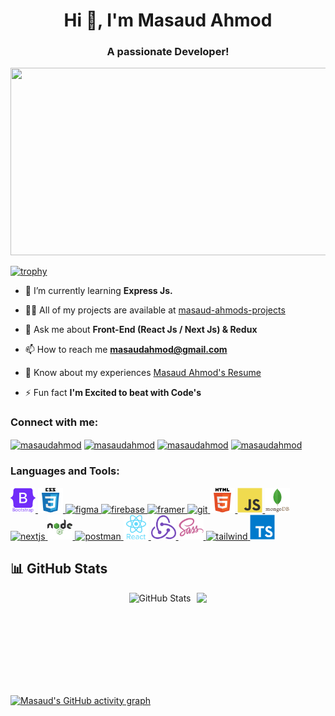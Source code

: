 
<h1 align="center">Hi 👋, I'm Masaud Ahmod</h1>
<h3 align="center">A passionate Developer!</h3>
<div align="center">
  <img src="https://media.giphy.com/media/dWesBcTLavkZuG35MI/giphy.gif" width="600" height="300"/>
</div>

  <!-- <p align="left"> <img src="https://komarev.com/ghpvc/?username=masaudahmod&label=Profile%20views&color=0e75b6&style=flat" alt="masaudahmod" /> </p> -->
[![trophy](https://github-profile-trophy.vercel.app/?username=masaudahmod&theme=onedark)](https://github.com/ryo-ma/github-profile-trophy)
<!-- <p align="left"> <a href="https://github.com/ryo-ma/github-profile-trophy"><img src="https://github-profile-trophy.vercel.app/?username=masaudahmod" alt="masaudahmod" /></a> </p> -->

- 🌱 I’m currently learning **Express Js.**

- 👨‍💻 All of my projects are available at [masaud-ahmods-projects](https://masaudahmod.github.io/masaud-portfolio/pages/portfolio.html)

- 💬 Ask me about **Front-End (React Js / Next Js) & Redux**

- 📫 How to reach me **masaudahmod@gmail.com**

- 📄 Know about my experiences [Masaud Ahmod's Resume]([https://drive.google.com/file/d/1o4Jc2e04bp2SOezZoYO_SW2BGQDpnKFK/view?usp=sharing](https://drive.google.com/file/d/1RrFfCQ54IcSMffnpvNii1RCL1VVFR1c_/view?usp=sharing))

- ⚡ Fun fact **I'm Excited to beat with Code's**

<h3 align="left">Connect with me:</h3>
<p align="left">
<a href="https://twitter.com/masaudahmod" target="blank"><img align="center" src="https://raw.githubusercontent.com/rahuldkjain/github-profile-readme-generator/master/src/images/icons/Social/twitter.svg" alt="masaudahmod" height="30" width="40" /></a>
<a href="https://linkedin.com/in/masaudahmod" target="blank"><img align="center" src="https://raw.githubusercontent.com/rahuldkjain/github-profile-readme-generator/master/src/images/icons/Social/linked-in-alt.svg" alt="masaudahmod" height="30" width="40" /></a>
<a href="https://fb.com/masaudahmod" target="blank"><img align="center" src="https://raw.githubusercontent.com/rahuldkjain/github-profile-readme-generator/master/src/images/icons/Social/facebook.svg" alt="masaudahmod" height="30" width="40" /></a>
<a href="https://instagram.com/masaudahmod" target="blank"><img align="center" src="https://raw.githubusercontent.com/rahuldkjain/github-profile-readme-generator/master/src/images/icons/Social/instagram.svg" alt="masaudahmod" height="30" width="40" /></a>
</p>

<h3 align="left">Languages and Tools:</h3>
<p align="left"> <a href="https://getbootstrap.com" target="_blank" rel="noreferrer"> <img src="https://raw.githubusercontent.com/devicons/devicon/master/icons/bootstrap/bootstrap-plain-wordmark.svg" alt="bootstrap" width="40" height="40"/> </a> <a href="https://www.w3schools.com/css/" target="_blank" rel="noreferrer"> <img src="https://raw.githubusercontent.com/devicons/devicon/master/icons/css3/css3-original-wordmark.svg" alt="css3" width="40" height="40"/> </a> <a href="https://www.figma.com/" target="_blank" rel="noreferrer"> <img src="https://www.vectorlogo.zone/logos/figma/figma-icon.svg" alt="figma" width="40" height="40"/> </a> <a href="https://firebase.google.com/" target="_blank" rel="noreferrer"> <img src="https://www.vectorlogo.zone/logos/firebase/firebase-icon.svg" alt="firebase" width="40" height="40"/> </a> <a href="https://www.framer.com/" target="_blank" rel="noreferrer"> <img src="https://www.vectorlogo.zone/logos/framer/framer-icon.svg" alt="framer" width="40" height="40"/> </a> <a href="https://git-scm.com/" target="_blank" rel="noreferrer"> <img src="https://www.vectorlogo.zone/logos/git-scm/git-scm-icon.svg" alt="git" width="40" height="40"/> </a> <a href="https://www.w3.org/html/" target="_blank" rel="noreferrer"> <img src="https://raw.githubusercontent.com/devicons/devicon/master/icons/html5/html5-original-wordmark.svg" alt="html5" width="40" height="40"/> </a> <a href="https://developer.mozilla.org/en-US/docs/Web/JavaScript" target="_blank" rel="noreferrer"> <img src="https://raw.githubusercontent.com/devicons/devicon/master/icons/javascript/javascript-original.svg" alt="javascript" width="40" height="40"/> </a> <a href="https://www.mongodb.com/" target="_blank" rel="noreferrer"> <img src="https://raw.githubusercontent.com/devicons/devicon/master/icons/mongodb/mongodb-original-wordmark.svg" alt="mongodb" width="40" height="40"/> </a> <a href="https://nextjs.org/" target="_blank" rel="noreferrer"> <img src="https://cdn.worldvectorlogo.com/logos/nextjs-2.svg" alt="nextjs" width="40" height="40"/> </a> <a href="https://nodejs.org" target="_blank" rel="noreferrer"> <img src="https://raw.githubusercontent.com/devicons/devicon/master/icons/nodejs/nodejs-original-wordmark.svg" alt="nodejs" width="40" height="40"/> </a> <a href="https://postman.com" target="_blank" rel="noreferrer"> <img src="https://www.vectorlogo.zone/logos/getpostman/getpostman-icon.svg" alt="postman" width="40" height="40"/> </a> <a href="https://reactjs.org/" target="_blank" rel="noreferrer"> <img src="https://raw.githubusercontent.com/devicons/devicon/master/icons/react/react-original-wordmark.svg" alt="react" width="40" height="40"/> </a> <a href="https://redux.js.org" target="_blank" rel="noreferrer"> <img src="https://raw.githubusercontent.com/devicons/devicon/master/icons/redux/redux-original.svg" alt="redux" width="40" height="40"/> </a> <a href="https://sass-lang.com" target="_blank" rel="noreferrer"> <img src="https://raw.githubusercontent.com/devicons/devicon/master/icons/sass/sass-original.svg" alt="sass" width="40" height="40"/> </a> <a href="https://tailwindcss.com/" target="_blank" rel="noreferrer"> <img src="https://www.vectorlogo.zone/logos/tailwindcss/tailwindcss-icon.svg" alt="tailwind" width="40" height="40"/> </a> <a href="https://www.typescriptlang.org/" target="_blank" rel="noreferrer"> <img src="https://raw.githubusercontent.com/devicons/devicon/master/icons/typescript/typescript-original.svg" alt="typescript" width="40" height="40"/> </a> </p>

## 📊 GitHub Stats

<div align="center" style="display: flex; flex-wrap: wrap; justify-content: center; gap: 10px;">
  
  <img src="http://github-profile-summary-cards.vercel.app/api/cards/stats?username=masaudahmod&theme=2077" alt="GitHub Stats" height="150">
  <img src="https://github-readme-streak-stats-nixlab.vercel.app?user=masaudahmod&hide_border=true&theme=dark#gh-dark-mode-only" height="150"/>

</div>

[![Masaud's GitHub activity graph](https://github-readme-activity-graph.vercel.app/graph?username=masaudahmod&theme=react-dark)](https://github.com/ashutosh00710/github-readme-activity-graph)
